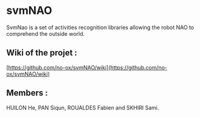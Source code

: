 svmNAO
======

SvmNao is a set of activities recognition libraries allowing the robot NAO to comprehend the outside world.

## Wiki of the projet : 
[https://github.com/no-ox/svmNAO/wiki](https://github.com/no-ox/svmNAO/wiki)

## Members :
HUILON He, PAN Siqun, ROUALDES Fabien and SKHIRI Sami.

